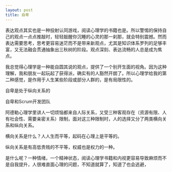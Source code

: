 ```yaml
---
layout: post
title: 自卑
---
```


表达观点其实也是一种投射认同游戏，阅读心理学的书籍也是。所以警惕的保持自己的观点一点点推敲时，轻轻敲醒你沉睡的心灵的那一刹那，就会特别震撼。然而表达需要思考，思考更容易迷茫而不是带来新观点，尤其是知识体系罗列的足够丰富，又无法融会贯通抽象出三秋树的阶段。观点深刻、表达流畅的人总是成为焦点。



我总觉得心理学是一种能自圆其说的观点，提供了一个别开生面的视角。因为这种理解，我和朋友一起玩起了获得派，确实有的人豁然开朗了。所以心理学给我的第二种感觉，是作用于人生某些阶段或部分人群的，是有局限性的。







自卑是处于纵向关系的







自卑和Scrum开发团队

阿德勒心理学里讲人一切烦恼都来自人际关系，又受三种客观存在（资源有限、人有社会性、需要亲密关系）限制，面对这三种限制时，人的选择又分了两类横向关系和纵向关系。





横向关系是什么？人人生而平等，起码在心理上是平等的。

纵向关系是有高低贵贱的不平等，权威也是权力的一种。








是什么呢？一种情绪，一个精神状态，阅读心理学书籍和内视更容易导致麻烦而不是自我提升，人很难直面心理的问题，不知道就算了，知道了也会逃避，